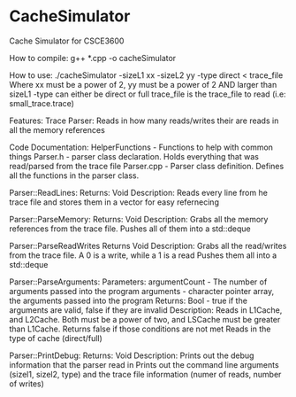 # CacheSimulator
Cache Simulator for CSCE3600

How to compile:
g++ *.cpp -o cacheSimulator

How to use:
./cacheSimulator -sizeL1 xx -sizeL2 yy -type direct < trace_file
 Where xx must be a power of 2, yy must be a power of 2 AND larger than sizeL1
-type can either be direct or full
trace_file is the trace_file to read (i.e: small_trace.trace)

Features:
Trace Parser:
Reads in how many reads/writes their are
reads in all the memory references

Code Documentation:
HelperFunctions - Functions to help with common things
Parser.h - parser class declaration.  Holds everything that was read/parsed from the trace file
Parser.cpp - Parser class definition. Defines all the functions in the parser class.


Parser::ReadLines:
Returns: Void
Description: Reads every line from he trace file and stores them in a vector for easy refernecing

Parser::ParseMemory:
Returns: Void
Description: Grabs all the memory references from the trace file.  Pushes all of them into a std::deque<string>

Parser::ParseReadWrites
Returns Void
Description: Grabs all the read/writes from the trace file. A 0 is a write, while a 1 is a read
Pushes them all into a std::deque<int>

Parser::ParseArguments:
Parameters: argumentCount - The number of arguments passed into the program
	    arguments - character pointer array, the arguments passed into the program
Returns: Bool - true if the arguments are valid, false if they are invalid
Description: Reads in L1Cache, and L2Cache.  Both must be a power of two, and LSCache must be greater than L1Cache.
Returns false if those conditions are not met
Reads in the type of cache (direct/full)


Parser::PrintDebug:
Returns: Void
Description: Prints out the debug information that the parser read in
Prints out the command line arguments (sizel1, sizel2, type) and the trace file information (numer of reads, number of writes)

